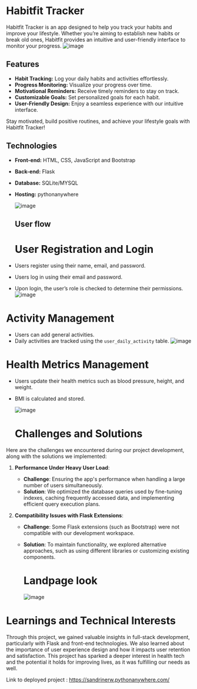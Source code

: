 # Habitfit Tracker

Habitfit Tracker is an app designed to help you track your habits and improve your lifestyle. Whether you’re aiming to establish new habits or break old ones, Habitfit provides an intuitive and user-friendly interface to monitor your progress.
![image](https://github.com/2100032578cse/Habitfit/assets/99196826/9478d5b5-eaad-4764-aeaf-b9910e6c447d)

## Features

- **Habit Tracking:** Log your daily habits and activities effortlessly.
- **Progress Monitoring:** Visualize your progress over time.
- **Motivational Reminders:** Receive timely reminders to stay on track.
- **Customizable Goals:** Set personalized goals for each habit.
- **User-Friendly Design:** Enjoy a seamless experience with our intuitive interface.

Stay motivated, build positive routines, and achieve your lifestyle goals with Habitfit Tracker!

 ## Technologies

- **Front-end:** HTML, CSS, JavaScript and Bootstrap
- **Back-end:** Flask
- **Database:** SQLite/MYSQL
- **Hosting:** pythonanywhere
  
  ![image](https://github.com/2100032578cse/Habitfit/assets/99196826/fcb46188-cce7-4db8-bec0-5babf965df45)

  ## User flow
  # User Registration and Login

- Users register using their name, email, and password.
- Users log in using their email and password.
- Upon login, the user’s role is checked to determine their permissions.
  ![image](https://github.com/2100032578cse/Habitfit/assets/99196826/ddfc7e16-c8de-42e4-9fdc-32bd0ac77c9a)


# Activity Management

- Users can add general activities.
- Daily activities are tracked using the `user_daily_activity` table.
  ![image](https://github.com/2100032578cse/Habitfit/assets/99196826/42835ba9-08c0-497a-8184-53c4ca4781df)

# Health Metrics Management



- Users update their health metrics such as blood pressure, height, and weight.
- BMI is calculated and stored.

  ![image](https://github.com/2100032578cse/Habitfit/assets/99196826/3bdb67a2-207b-4aaa-9bf9-0648179e9b57)


  # Challenges and Solutions

Here are the challenges we encountered during our project development, along with the solutions we implemented:

1. **Performance Under Heavy User Load**:
    - **Challenge**: Ensuring the app's performance when handling a large number of users simultaneously.
    - **Solution**: We optimized the database queries used by fine-tuning indexes, caching frequently accessed data, and implementing efficient query execution plans.

2. **Compatibility Issues with Flask Extensions**:
    - **Challenge**: Some Flask extensions (such as Bootstrap) were not compatible with our development workspace.
    - **Solution**: To maintain functionality, we explored alternative approaches, such as using different libraries or customizing existing components.
  
      # Landpage look
      ![image](https://github.com/2100032578cse/Habitfit/assets/99196826/e415910a-8e13-4923-8111-f28c372536a7)



  # Learnings and Technical Interests

Through this project, we gained valuable insights in full-stack development, particularly with Flask and front-end technologies.
We also learned about the importance of user experience design and how it impacts user retention and satisfaction.
This project has sparked a deeper interest in health tech and the potential it holds for improving lives, as it was fulfilling our needs as well.


Link to deployed project : https://sandrinerw.pythonanywhere.com/

